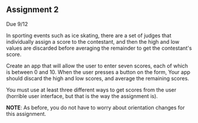## Assignment 2
Due 9/12

In sporting events such as ice skating, there are a set of judges that individually assign a score to the contestant, and then the high and low values are discarded before averaging the remainder to get the contestant's score.

Create an app that will allow the user to enter seven scores, each of which is between 0 and 10. When the user presses a button on the form, Your app should discard the high and low scores, and average the remaining scores.

You must use at least three different ways to get scores from the user (horrible user interface, but that is the way the assignment is).

**NOTE**: As before, you do not have to worry about orientation changes for this assignment.
